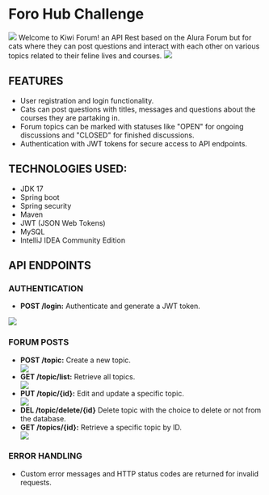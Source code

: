<h1>Foro Hub Challenge</h1>
<img src="https://img.shields.io/badge/Status%20-%20Finished%20-%20Green?style=flat&color=green">
Welcome to Kiwi Forum! an API Rest based on the Alura Forum but for cats where they can post questions and interact with each other on various topics related to their feline lives and courses. 
<img src="https://media.discordapp.net/attachments/1014298027638403082/1258477700763615333/kiwiforum.png?ex=66883031&is=6686deb1&hm=d1243d45bc90d0c136826e96db73b8ce0155ee95704c37962db5aa20078bed15&=&format=webp&quality=lossless&width=1014&height=676">
<h2>FEATURES</h2>
<ul>
  <li>User registration and login functionality.</li>
  <li>Cats can post questions with titles, messages and questions about the courses they are partaking in.</li>
  <li>Forum topics can be marked with statuses like "OPEN" for ongoing discussions and "CLOSED" for finished discussions.</li>
  <li>Authentication with JWT tokens for secure access to API endpoints.</li>
</ul>

<h2>TECHNOLOGIES USED:</h2>
<ul>
<li>JDK 17</li>
<li>Spring boot</li>
<li>Spring security</li>
<li>Maven</li>
<li>JWT (JSON Web Tokens)</li>
<li>MySQL</li>
<li>IntelliJ IDEA Community Edition</li>
      </ul>

<h2>API ENDPOINTS</h2>
<h3>AUTHENTICATION</h3>
<ul>
  <li><b>POST /login:</b> Authenticate and generate a JWT token.</li>
</ul>
<img src="[https://media.discordapp.net/attachments/1014298027638403082/1258458651459321909/image.png?ex=66881e73&is=6686ccf3&hm=90b19129a78f9b74de9df3c03115fa73cfe9d083c05b43089a70df43cba462a9&=&format=webp&quality=lossless](https://media.discordapp.net/attachments/1014298027638403082/1258463205605507123/image.png?ex=668822b1&is=6686d131&hm=3711eac37570d3b834ff4d7b7b7a798ee49cd79df11e196ca5f086dd9c62e862&=&format=webp&quality=lossless)">
<h3>FORUM POSTS</h3>
<ul>
   <li><b>POST /topic:</b> Create a new topic.</li>
  <img src="https://media.discordapp.net/attachments/1014298027638403082/1258463545553846343/image.png?ex=66882302&is=6686d182&hm=63ceca32fddb2ebed200b2b9261ac22d4378659d6473620b35cdd57b8e3b9e40&=&format=webp&quality=lossless">
  <li><b>GET /topic/list:</b> Retrieve all topics.</li>
  <img src="https://media.discordapp.net/attachments/1014298027638403082/1258464583639629885/image.png?ex=668823f9&is=6686d279&hm=e502486bd831af715cf1bfe42828e3efc564725189274b7a5368d9dee21132b2&=&format=webp&quality=lossless&width=852&height=676">
  <li><b>PUT /topic/{id}:</b> Edit and update a specific topic.</li>
  <img src="https://media.discordapp.net/attachments/1014298027638403082/1258465697122746500/image.png?ex=66882503&is=6686d383&hm=6b158047fd1fed7aa11efb31bc8f4e02a8a8fa7a385e1dcd568dda4cd55bce83&=&format=webp&quality=lossless">
  <li><b>DEL /topic/delete/{id}</b> Delete topic with the choice to delete or not from the database.</li>
  <li><b>GET /topics/{id}:</b> Retrieve a specific topic by ID.</li>
  <img src="https://media.discordapp.net/attachments/1014298027638403082/1258466034646777927/image.png?ex=66882553&is=6686d3d3&hm=cb00e32cf0d96e45dcfc10490de6866a461addc8be2f1819ce67713c184b2f2e&=&format=webp&quality=lossless">
  
</ul>
<h3>ERROR HANDLING</h3>
<ul>
  <li>Custom error messages and HTTP status codes are returned for invalid requests.</li>
</ul>
